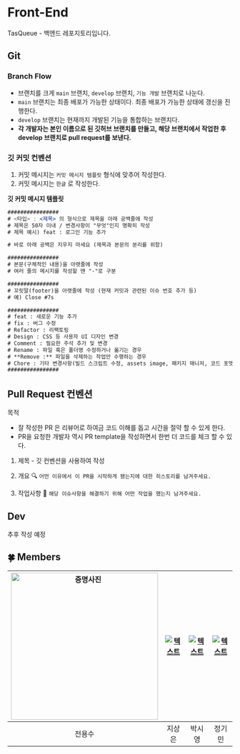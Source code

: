 # Front-End
TasQueue - 백엔드 레포지토리입니다.

## Git
### Branch Flow

- 브랜치를 크게 `main` 브랜치, `develop` 브랜치, `기능 개발` 브랜치로 나눈다.
- `main` 브랜치는 최종 배포가 가능한 상태이다. 최종 배포가 가능한 상태에 갱신을 진행한다.
- `develop` 브랜치는 현재까지 개발된 기능을 통합하는 브랜치다.
- **각 개발자는 본인 이름으로 된 깃허브 브랜치를 만들고, 해당 브랜치에서 작업한 후 develop 브랜치로 pull request를 보낸다.**

### 깃 커밋 컨벤션
1. 커밋 메시지는 `커밋 메시지 템플릿` 형식에 맞추어 작성한다.
2. 커밋 메시지는 `한글` 로 작성한다.

**깃 커밋 메시지 템플릿**

```jsx
################
# <타입> : <제목> 의 형식으로 제목을 아래 공백줄에 작성
# 제목은 50자 이내 / 변경사항이 "무엇"인지 명확히 작성
# 제목 예시) feat : 로그인 기능 추가

# 바로 아래 공백은 지우지 마세요 (제목과 본문의 분리를 위함)

################
# 본문(구체적인 내용)을 아랫줄에 작성
# 여러 줄의 메시지를 작성할 땐 "-"로 구분

################
# 꼬릿말(footer)을 아랫줄에 작성 (현재 커밋과 관련된 이슈 번호 추가 등)
# 예) Close #7s

################
# feat : 새로운 기능 추가
# fix : 버그 수정
# Refactor : 리팩토링
# Design : CSS 등 사용자 UI 디자인 변경
# Comment : 필요한 주석 추가 및 변경
# Rename : 파일 혹은 폴더명 수정하거나 옮기는 경우
# **Remove :** 파일을 삭제하는 작업만 수행하는 경우
# Chore : 기타 변경사항(빌드 스크립트 수정, assets image, 패키지 매니저, 코드 포맷팅, 코드 변경이 없는 경우 등)
################
```

## Pull Request 컨벤션

목적

- 잘 작성한 PR 은 리뷰어로 하여금 코드 이해를 돕고 시간을 절약 할 수 있게 한다.
- PR을 요청한 개발자 역시 PR template을 작성하면서 한번 더 코드를 체크 할 수 있다.

1. 제목 - 깃 컨벤션을 사용하여 작성

2. 개요 🔍
`어떤 이유에서 이 PR을 시작하게 됐는지에 대한 히스토리를 남겨주세요.`

3. 작업사항 📝
`해당 이슈사항을 해결하기 위해 어떤 작업을 했는지 남겨주세요.`

## Dev

추후 작성 예정

## 🍀 Members

| <img width="329" alt="증명사진" src="https://github.com/TasQueue/Back-End/assets/77563691/dc23dadb-e8ec-4a43-93ab-facbfa6c0674"> | [![텍스트](https://avatars.githubusercontent.com/u/102508014?v=4)](https://github.com/KanuBang) | [![텍스트](https://avatars.githubusercontent.com/u/87124432?v=4)](https://github.com/jisupark123) | [![텍스트](https://avatars.githubusercontent.com/u/70802352?v=4)](https://github.com/dooli1971039) | 
| :----------------------------------------------------------------------------------------------: | :--------------------------------------------------------------------------------------------: | :-----------------------------------------------------------------------------------------------: | :----------------------------------------------------------------------------------------------------------------------------------------------: |
|                                           전용수                                            |                                          지상은                                           |                                            박시영                                            |                                                                   정기민                                                                    
